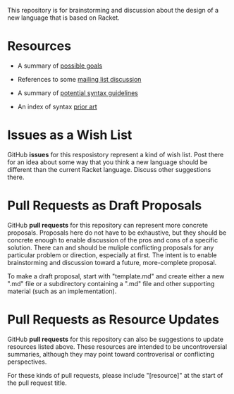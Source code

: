 This repository is for brainstorming and discussion about the design
of a new language that is based on Racket.

# Resources

* A summary of [possible goals](resources/goals.md)

* References to some [mailing list discussion](resources/refs.md)

* A summary of [potential syntax guidelines](resources/syntax-considerations.md)

* An index of syntax [prior art](resources/prior-art.md)

# Issues as a Wish List

GitHub **issues** for this resposistory represent a kind of wish list.
Post there for an idea about some way that you think a new language
should be different than the current Racket language. Discuss other
suggestions there.

# Pull Requests as Draft Proposals

GitHub **pull requests** for this repository can represent more concrete
proposals. Proposals here do not have to be exhaustive, but they
should be concrete enough to enable discussion of the pros and cons of
a specific solution. There can and should be muliple conflicting
proposals for any particular problem or direction, especially at
first. The intent is to enable brainstorming and discussion toward a
future, more-complete proposal.

To make a draft proposal, start with "template.md" and create either a
new ".md" file or a subdirectory containing a ".md" file and other
supporting material (such as an implementation).

# Pull Requests as Resource Updates

GitHub **pull requests** for this repository can also be suggestions
to update resources listed above. These resources are intended to be
uncontroversial summaries, although they may point toward
controverisal or conflicting perspectives.

For these kinds of pull requests, please include "[resource]" at the
start of the pull request title.
